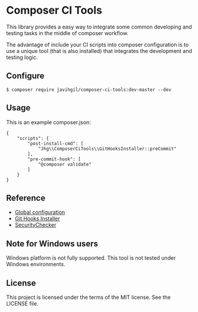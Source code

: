 # Composer CI Tools

This library provides a easy way to integrate some common developing and testing tasks in the middle of composer workflow.

The advantage of include your CI scripts into composer configuration is to use a unique tool (that is also
 installed) that integrates the development and testing logic.

## Configure

    $ composer require javihgil/composer-ci-tools:dev-master --dev
    

## Usage

This is an example composer.json:

    {
        "scripts": {
            "post-install-cmd": [
                "Jhg\\ComposerCiTools\\GitHooksInstaller::preCommit"
            ],
            "pre-commit-hook": [
                "@composer validate"
            ]
        }
    }

## Reference

- [Global configuration](docs/01-global-configuration.md)
- [Git Hooks Installer](docs/02-git-hooks-installer.md)
- [SecurityChecker](docs/03-security-checker.md)

## Note for Windows users

Windows platform is not fully supported. This tool is not tested under Windows environments.

## License

This project is licensed under the terms of the MIT license. See the LICENSE file.
